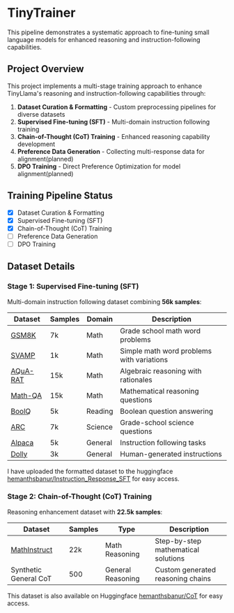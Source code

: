 # TinyTrainer

This pipeline demonstrates a systematic approach to fine-tuning small language models for enhanced reasoning and instruction-following capabilities.

## Project Overview

This project implements a multi-stage training approach to enhance TinyLlama's reasoning and instruction-following capabilities through:

1. **Dataset Curation & Formatting** - Custom preprocessing pipelines for diverse datasets
2. **Supervised Fine-tuning (SFT)** - Multi-domain instruction following training
3. **Chain-of-Thought (CoT) Training** - Enhanced reasoning capability development
4. **Preference Data Generation** - Collecting multi-response data for alignment(planned)
4. **DPO Training** - Direct Preference Optimization for model alignment(planned)

## Training Pipeline Status

- [x] Dataset Curation & Formatting
- [x] Supervised Fine-tuning (SFT)
- [x] Chain-of-Thought (CoT) Training
- [ ] Preference Data Generation
- [ ] DPO Training

## Dataset Details

### Stage 1: Supervised Fine-tuning (SFT)
Multi-domain instruction following dataset combining **56k samples**:

| Dataset | Samples | Domain | Description |
|---------|---------|--------|-------------|
| [GSM8K](https://huggingface.co/datasets/openai/gsm8k) | 7k | Math | Grade school math word problems |
| [SVAMP](https://huggingface.co/datasets/ChilleD/SVAMP) | 1k | Math | Simple math word problems with variations |
| [AQuA-RAT](https://huggingface.co/datasets/Chinar/AQuA-RAT) | 15k | Math | Algebraic reasoning with rationales |
| [Math-QA](https://huggingface.co/datasets/allenai/math_qa) | 15k | Math | Mathematical reasoning questions |
| [BoolQ](https://huggingface.co/datasets/google/boolq) | 5k | Reading | Boolean question answering |
| [ARC](https://huggingface.co/datasets/allenai/ai2_arc) | 7k | Science | Grade-school science questions |
| [Alpaca](https://huggingface.co/datasets/tatsu-lab/alpaca) | 5k | General | Instruction following tasks |
| [Dolly](https://huggingface.co/datasets/databricks/databricks-dolly-15k) | 3k | General | Human-generated instructions |

I have uploaded the formatted dataset to the huggingface [hemanthsbanur/Instruction_Response_SFT](https://huggingface.co/datasets/hemanthsbanur/Instruction_Response_SFT) for easy access.

### Stage 2: Chain-of-Thought (CoT) Training  
Reasoning enhancement dataset with **22.5k samples**:

| Dataset | Samples | Type | Description |
|---------|---------|------|-------------|
| [MathInstruct](https://huggingface.co/datasets/TIGER-Lab/MathInstruct) | 22k | Math Reasoning | Step-by-step mathematical solutions |
| Synthetic General CoT | 500 | General Reasoning | Custom generated reasoning chains |

This dataset is also available on Huggingface [hemanthsbanur/CoT](https://huggingface.co/datasets/hemanthsbanur/CoT) for easy access.


